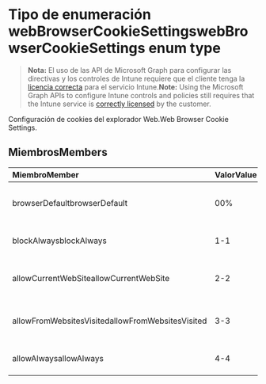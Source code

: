# <a name="webbrowsercookiesettings-enum-type"></a><span data-ttu-id="ef9da-101">Tipo de enumeración webBrowserCookieSettings</span><span class="sxs-lookup"><span data-stu-id="ef9da-101">webBrowserCookieSettings enum type</span></span>

> <span data-ttu-id="ef9da-102">**Nota:** El uso de las API de Microsoft Graph para configurar las directivas y los controles de Intune requiere que el cliente tenga la [licencia correcta](https://go.microsoft.com/fwlink/?linkid=839381) para el servicio Intune.</span><span class="sxs-lookup"><span data-stu-id="ef9da-102">**Note:** Using the Microsoft Graph APIs to configure Intune controls and policies still requires that the Intune service is [correctly licensed](https://go.microsoft.com/fwlink/?linkid=839381) by the customer.</span></span>

<span data-ttu-id="ef9da-103">Configuración de cookies del explorador Web.</span><span class="sxs-lookup"><span data-stu-id="ef9da-103">Web Browser Cookie Settings.</span></span>
## <a name="members"></a><span data-ttu-id="ef9da-104">Miembros</span><span class="sxs-lookup"><span data-stu-id="ef9da-104">Members</span></span>
|<span data-ttu-id="ef9da-105">Miembro</span><span class="sxs-lookup"><span data-stu-id="ef9da-105">Member</span></span>|<span data-ttu-id="ef9da-106">Valor</span><span class="sxs-lookup"><span data-stu-id="ef9da-106">Value</span></span>|<span data-ttu-id="ef9da-107">Descripción</span><span class="sxs-lookup"><span data-stu-id="ef9da-107">Description</span></span>|
|:---|:---|:---|
|<span data-ttu-id="ef9da-108">browserDefault</span><span class="sxs-lookup"><span data-stu-id="ef9da-108">browserDefault</span></span>|<span data-ttu-id="ef9da-109">0</span><span class="sxs-lookup"><span data-stu-id="ef9da-109">0%</span></span>|<span data-ttu-id="ef9da-110">Valor predeterminado del explorador, sin intención.</span><span class="sxs-lookup"><span data-stu-id="ef9da-110">Browser default value, no intent.</span></span>|
|<span data-ttu-id="ef9da-111">blockAlways</span><span class="sxs-lookup"><span data-stu-id="ef9da-111">blockAlways</span></span>|<span data-ttu-id="ef9da-112">1</span><span class="sxs-lookup"><span data-stu-id="ef9da-112">-1</span></span>|<span data-ttu-id="ef9da-113">Bloquear siempre las cookies.</span><span class="sxs-lookup"><span data-stu-id="ef9da-113">Always block cookies.</span></span>|
|<span data-ttu-id="ef9da-114">allowCurrentWebSite</span><span class="sxs-lookup"><span data-stu-id="ef9da-114">allowCurrentWebSite</span></span>|<span data-ttu-id="ef9da-115">2</span><span class="sxs-lookup"><span data-stu-id="ef9da-115">-2</span></span>|<span data-ttu-id="ef9da-116">Permitir las cookies del sitio Web actual.</span><span class="sxs-lookup"><span data-stu-id="ef9da-116">Allow cookies from current Web site.</span></span>|
|<span data-ttu-id="ef9da-117">allowFromWebsitesVisited</span><span class="sxs-lookup"><span data-stu-id="ef9da-117">allowFromWebsitesVisited</span></span>|<span data-ttu-id="ef9da-118">3</span><span class="sxs-lookup"><span data-stu-id="ef9da-118">-3</span></span>|<span data-ttu-id="ef9da-119">Permitir cookies de los sitios web visitados.</span><span class="sxs-lookup"><span data-stu-id="ef9da-119">Allow Cookies from websites visited.</span></span>|
|<span data-ttu-id="ef9da-120">allowAlways</span><span class="sxs-lookup"><span data-stu-id="ef9da-120">allowAlways</span></span>|<span data-ttu-id="ef9da-121">4</span><span class="sxs-lookup"><span data-stu-id="ef9da-121">-4</span></span>|<span data-ttu-id="ef9da-122">Permitir siempre las cookies.</span><span class="sxs-lookup"><span data-stu-id="ef9da-122">Always allow cookies.</span></span>|








